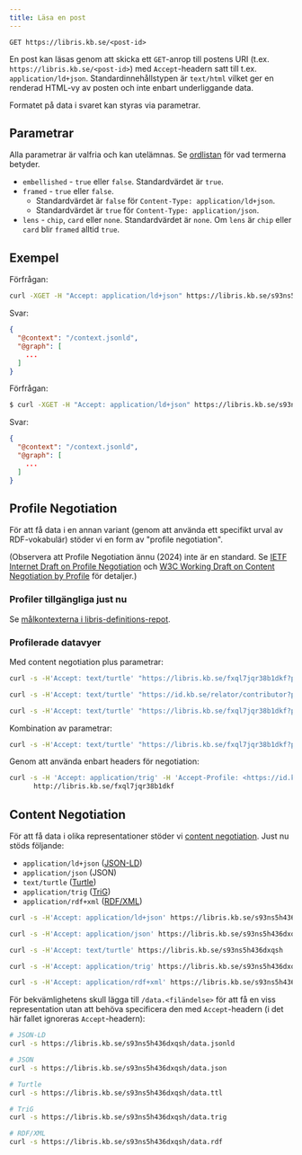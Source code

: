 ```yaml
---
title: Läsa en post
---
```


```
GET https://libris.kb.se/<post-id>
```

En post kan läsas genom att skicka ett `GET`-anrop till postens URI (t.ex.
`https://libris.kb.se/<post-id>`) med `Accept`-headern satt till t.ex.
`application/ld+json`. Standardinnehållstypen är `text/html` vilket ger en
renderad HTML-vy av posten och inte enbart underliggande data.

Formatet på data i svaret kan styras via parametrar.

## Parametrar
Alla parametrar är valfria och kan utelämnas. Se [ordlistan](glossary.md) för vad termerna betyder.

* `embellished` - `true` eller `false`. Standardvärdet är `true`.
* `framed` - `true` eller `false`. 
    * Standardvärdet är `false` för `Content-Type: application/ld+json`. 
    * Standardvärdet är `true` för  `Content-Type: application/json`.
* `lens` - `chip`, `card` eller `none`. Standardvärdet är `none`. Om `lens` är `chip` eller `card` blir `framed` alltid `true`.

## Exempel
Förfrågan:

```bash title="Shell"
curl -XGET -H "Accept: application/ld+json" https://libris.kb.se/s93ns5h436dxqsh
```

Svar:
```json title="JSON-LD"
{
  "@context": "/context.jsonld",
  "@graph": [
    ...
  ]
}
```

Förfrågan:

```bash title="Shell"
$ curl -XGET -H "Accept: application/ld+json" https://libris.kb.se/s93ns5h436dxqsh?embellished=false&lens=chip
```

Svar:

```json title="JSON-LD"
{
  "@context": "/context.jsonld",
  "@graph": [
    ...
  ]
}
```

## Profile Negotiation

För att få data i en annan variant (genom att använda ett specifikt
urval av RDF-vokabulär) stöder vi en form av "profile negotiation".

(Observera att Profile Negotiation ännu (2024) inte är en standard. Se
[IETF Internet Draft on Profile Negotiation](https://profilenegotiation.github.io/I-D-Profile-Negotiation/I-D-Profile-Negotiation.html)
och
[W3C Working Draft on Content Negotiation by Profile](https://www.w3.org/TR/dx-prof-conneg/)
för detaljer.)

### Profiler tillgängliga just nu

Se [målkontexterna i libris-definitions-repot](https://github.com/libris/definitions/tree/develop/sys/context/target).

### Profilerade datavyer

Med content negotiation plus parametrar:

```bash title="Shell"
curl -s -H'Accept: text/turtle' "https://libris.kb.se/fxql7jqr38b1dkf?profile=https://id.kb.se/sys/context/target/sdo-w3c"

curl -s -H'Accept: text/turtle' "https://id.kb.se/relator/contributor?profile=https://id.kb.se/sys/context/target/bibo-w3c"

curl -s -H'Accept: text/turtle' "https://libris.kb.se/fxql7jqr38b1dkf?profile=https://id.kb.se/sys/context/target/bibo-w3c"
```

Kombination av parametrar:

```bash title="Shell"
curl -s -H'Accept: text/turtle' "https://libris.kb.se/fxql7jqr38b1dkf?profile=https://id.kb.se/sys/context/target/sdo-w3c&embellished=false"
```

Genom att använda enbart headers för negotiation:

```bash title="Shell"
curl -s -H 'Accept: application/trig' -H 'Accept-Profile: <https://id.kb.se/sys/context/target/loc-w3c-sdo>' \
      http://libris.kb.se/fxql7jqr38b1dkf
```

## Content Negotiation

För att få data i olika representationer stöder vi [content negotiation](https://developer.mozilla.org/en-US/docs/Web/HTTP/Content_negotiation).
Just nu stöds följande:

* `application/ld+json` ([JSON-LD](https://www.w3.org/TR/json-ld11/))
* `application/json` (JSON)
* `text/turtle` ([Turtle](https://www.w3.org/TR/turtle/))
* `application/trig` ([TriG](https://www.w3.org/TR/trig/))
* `application/rdf+xml` ([RDF/XML](https://www.w3.org/TR/rdf-syntax-grammar/))

```bash title="Shell"
curl -s -H'Accept: application/ld+json' https://libris.kb.se/s93ns5h436dxqsh

curl -s -H'Accept: application/json' https://libris.kb.se/s93ns5h436dxqsh

curl -s -H'Accept: text/turtle' https://libris.kb.se/s93ns5h436dxqsh

curl -s -H'Accept: application/trig' https://libris.kb.se/s93ns5h436dxqsh

curl -s -H'Accept: application/rdf+xml' https://libris.kb.se/s93ns5h436dxqsh
```

För bekvämlighetens skull lägga till `/data.<filändelse>` för att få en viss representation
utan att behöva specificera den med `Accept`-headern (i det här fallet ignoreras `Accept`-headern):

```bash title="Shell"
# JSON-LD
curl -s https://libris.kb.se/s93ns5h436dxqsh/data.jsonld

# JSON
curl -s https://libris.kb.se/s93ns5h436dxqsh/data.json

# Turtle
curl -s https://libris.kb.se/s93ns5h436dxqsh/data.ttl

# TriG
curl -s https://libris.kb.se/s93ns5h436dxqsh/data.trig

# RDF/XML
curl -s https://libris.kb.se/s93ns5h436dxqsh/data.rdf
```